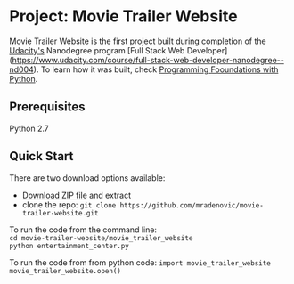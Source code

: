 # Project: Movie Trailer Website

Movie Trailer Website is the first project built during completion of the [Udacity's](https://www.udacity.com/) Nanodegree program [Full Stack Web Developer] (https://www.udacity.com/course/full-stack-web-developer-nanodegree--nd004). To learn how it was built, check [Programming Fooundations with Python](https://www.udacity.com/course/programming-foundations-with-python--ud036).

## Prerequisites
Python 2.7
## Quick Start
There are two download options available:

* [Download ZIP file]() and extract
* clone the repo: `git clone https://github.com/mradenovic/movie-trailer-website.git`

To run the code from the command line:  
`cd movie-trailer-website/movie_trailer_website`  
`python entertainment_center.py`  

To run the code from from python code:
`import movie_trailer_website`
`movie_trailer_website.open()`